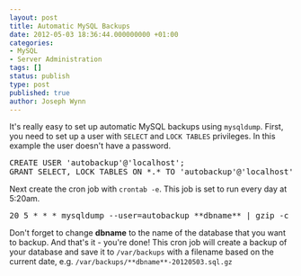 ```yaml
---
layout: post
title: Automatic MySQL Backups
date: 2012-05-03 18:36:44.000000000 +01:00
categories:
- MySQL
- Server Administration
tags: []
status: publish
type: post
published: true
author: Joseph Wynn
---
```


It's really easy to set up automatic MySQL backups using `mysqldump`. First, you need to set up a user with `SELECT` and `LOCK TABLES` privileges. In this example the user doesn't have a password.

<pre>CREATE USER 'autobackup'@'localhost';
GRANT SELECT, LOCK TABLES ON *.* TO 'autobackup'@'localhost';</pre>

Next create the cron job with `crontab -e`. This job is set to run every day at 5:20am.

<pre>20 5 * * * mysqldump --user=autobackup **dbname** | gzip -c &gt; /var/backups/**dbname**-`/bin/date +\%Y\%m\%d`.sql.gz</pre>

Don't forget to change **dbname** to the name of the database that you want to backup. And that's it - you're done! This cron job will create a backup of your database and save it to `/var/backups` with a filename based on the current date, e.g. `/var/backups/**dbname**-20120503.sql.gz`
